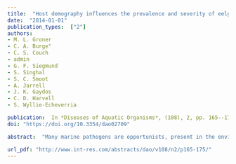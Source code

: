 ```yaml
---
title:  "Host demography influences the prevalence and severity of eelgrass wasting disease"
date:  "2014-01-01"
publication_types:  ["2"]
authors: 
- M. L. Groner
- C. A. Burge"
- C. S. Couch
- admin
- G. F. Siegmund
- S. Singhal
- S. C. Smoot
- A. Jarrell
- J. K. Gaydos
- C. D. Harvell
- S. Wyllie-Echeverria

publication:  In *Diseases of Aquatic Organisms*, (108), 2, pp. 165--175
doi: "https://doi.org/10.3354/dao02709"

abstract:  "Many marine pathogens are opportunists, present in the environment, but causing disease only under certain conditions such as immunosuppression due to environmental stress or host factors such as age. In the temperate eelgrass Zostera marina, the opportunistic labyrinthulomycete pathogen Labyrinthula zosterae is present in many populations and occasionally causes severe epidemics of wasting disease; however, risk factors associated with these epidemics are unknown. We conducted both field surveys and experimental manipulations to examine the effect of leaf age (inferred from leaf size) on wasting disease prevalence and severity in Z. marina across sites in the San Juan Archipelago, Washington, USA. We confirmed that lesions observed in the field were caused by active Labyrinthula infections both by identifying the etiologic agent through histology and by performing inoculations with cultures of Labyrinthula spp. isolated from observed lesions. We found that disease prevalence increased at shallower depths and with greater leaf size at all sites, and this effect was more pronounced at declining sites. Experimental inoculations with 2 strains of L. zosterae confirmed an increased susceptibility of older leaves to infection. Overall, this pattern suggests that mature beds and shallow beds of eelgrass may be especially susceptible to outbreaks of wasting disease. The study highlights the importance of considering host and environmental factors when evaluating risk of disease from opportunistic pathogens."

url_pdf: "http://www.int-res.com/abstracts/dao/v108/n2/p165-175/"
---
```

